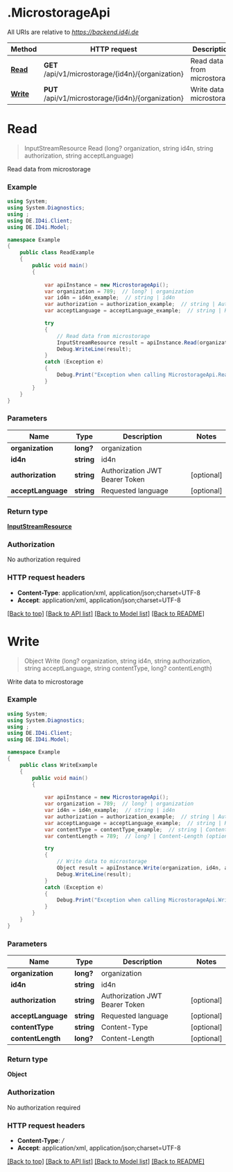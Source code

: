 # .MicrostorageApi

All URIs are relative to *https://backend.id4i.de*

Method | HTTP request | Description
------------- | ------------- | -------------
[**Read**](MicrostorageApi.md#read) | **GET** /api/v1/microstorage/{id4n}/{organization} | Read data from microstorage
[**Write**](MicrostorageApi.md#write) | **PUT** /api/v1/microstorage/{id4n}/{organization} | Write data to microstorage


<a name="read"></a>
# **Read**
> InputStreamResource Read (long? organization, string id4n, string authorization, string acceptLanguage)

Read data from microstorage

### Example
```csharp
using System;
using System.Diagnostics;
using ;
using DE.ID4i.Client;
using DE.ID4i.Model;

namespace Example
{
    public class ReadExample
    {
        public void main()
        {
            
            var apiInstance = new MicrostorageApi();
            var organization = 789;  // long? | organization
            var id4n = id4n_example;  // string | id4n
            var authorization = authorization_example;  // string | Authorization JWT Bearer Token (optional) 
            var acceptLanguage = acceptLanguage_example;  // string | Requested language (optional) 

            try
            {
                // Read data from microstorage
                InputStreamResource result = apiInstance.Read(organization, id4n, authorization, acceptLanguage);
                Debug.WriteLine(result);
            }
            catch (Exception e)
            {
                Debug.Print("Exception when calling MicrostorageApi.Read: " + e.Message );
            }
        }
    }
}
```

### Parameters

Name | Type | Description  | Notes
------------- | ------------- | ------------- | -------------
 **organization** | **long?**| organization | 
 **id4n** | **string**| id4n | 
 **authorization** | **string**| Authorization JWT Bearer Token | [optional] 
 **acceptLanguage** | **string**| Requested language | [optional] 

### Return type

[**InputStreamResource**](InputStreamResource.md)

### Authorization

No authorization required

### HTTP request headers

 - **Content-Type**: application/xml, application/json;charset=UTF-8
 - **Accept**: application/xml, application/json;charset=UTF-8

[[Back to top]](#) [[Back to API list]](../README.md#documentation-for-api-endpoints) [[Back to Model list]](../README.md#documentation-for-models) [[Back to README]](../README.md)

<a name="write"></a>
# **Write**
> Object Write (long? organization, string id4n, string authorization, string acceptLanguage, string contentType, long? contentLength)

Write data to microstorage

### Example
```csharp
using System;
using System.Diagnostics;
using ;
using DE.ID4i.Client;
using DE.ID4i.Model;

namespace Example
{
    public class WriteExample
    {
        public void main()
        {
            
            var apiInstance = new MicrostorageApi();
            var organization = 789;  // long? | organization
            var id4n = id4n_example;  // string | id4n
            var authorization = authorization_example;  // string | Authorization JWT Bearer Token (optional) 
            var acceptLanguage = acceptLanguage_example;  // string | Requested language (optional) 
            var contentType = contentType_example;  // string | Content-Type (optional) 
            var contentLength = 789;  // long? | Content-Length (optional) 

            try
            {
                // Write data to microstorage
                Object result = apiInstance.Write(organization, id4n, authorization, acceptLanguage, contentType, contentLength);
                Debug.WriteLine(result);
            }
            catch (Exception e)
            {
                Debug.Print("Exception when calling MicrostorageApi.Write: " + e.Message );
            }
        }
    }
}
```

### Parameters

Name | Type | Description  | Notes
------------- | ------------- | ------------- | -------------
 **organization** | **long?**| organization | 
 **id4n** | **string**| id4n | 
 **authorization** | **string**| Authorization JWT Bearer Token | [optional] 
 **acceptLanguage** | **string**| Requested language | [optional] 
 **contentType** | **string**| Content-Type | [optional] 
 **contentLength** | **long?**| Content-Length | [optional] 

### Return type

**Object**

### Authorization

No authorization required

### HTTP request headers

 - **Content-Type**: */*
 - **Accept**: application/xml, application/json;charset=UTF-8

[[Back to top]](#) [[Back to API list]](../README.md#documentation-for-api-endpoints) [[Back to Model list]](../README.md#documentation-for-models) [[Back to README]](../README.md)

